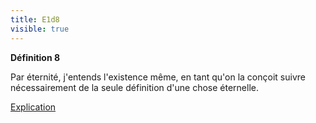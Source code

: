 ```yaml
---
title: E1d8
visible: true
---
```


**Définition 8**

Par éternité, j'entends l'existence même, en tant qu'on la conçoit suivre nécessairement de la seule définition d'une chose éternelle.

[Explication]( /ethique1/e1d8/e1d8e)